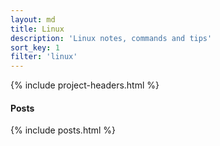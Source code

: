 ```yaml
---
layout: md
title: Linux
description: 'Linux notes, commands and tips'
sort_key: 1
filter: 'linux'
---
```


{% include project-headers.html %}

#### Posts

{% include posts.html %}
